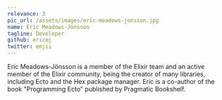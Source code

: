 ```yaml
---
relevance: 3
pic_url: /assets/images/eric-meadows-jonsson.jpg
name: Eric Meadows-Jönsson
tagline: Developer
github: ericmj
twitter: emjii
---
```


Eric Meadows-Jönsson is a member of the Elixir team and an active member of the Elixir community, being the creator of many libraries, including Ecto and the Hex package manager. Eric is a co-author of the book "Programming Ecto" published by Pragmatic Bookshelf.
